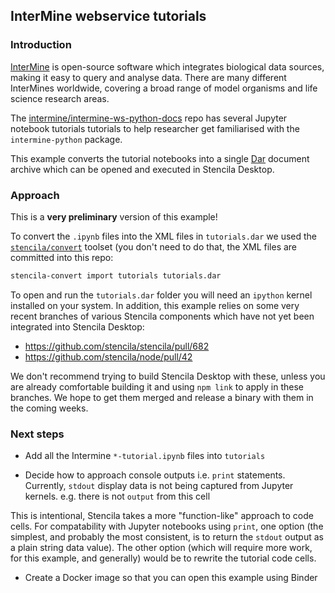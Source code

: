 ## InterMine webservice tutorials

### Introduction

[InterMine](http://intermine.org/) is open-source software which integrates biological data sources, making it easy to query and analyse data. There are many different InterMines worldwide, covering a broad range of model organisms and life science research areas.

The [intermine/intermine-ws-python-docs](https://github.com/intermine/intermine-ws-python-docs) repo has several Jupyter notebook tutorials tutorials to help researcher get familiarised with the `intermine-python` package.

This example converts the tutorial notebooks into a single [Dar](https://github.com/substance/dar) document archive which can be opened and executed in Stencila Desktop.

[](screenshot-first-tutorial.png)

### Approach

This is a **very preliminary** version of this example!

To convert the `.ipynb` files into the XML files in `tutorials.dar` we used the [`stencila/convert`](https://github.com/stencila/convert) toolset (you don't need to do that, the XML files are committed into this repo:

```bash
stencila-convert import tutorials tutorials.dar
```

To open and run the `tutorials.dar` folder you will need an `ipython` kernel installed on your system. In addition, this example relies on some very recent branches of various Stencila components which have not yet been integrated into Stencila Desktop:

- https://github.com/stencila/stencila/pull/682
- https://github.com/stencila/node/pull/42

We don't recommend trying to build Stencila Desktop with these, unless you are already comfortable building it and using `npm link` to apply in these branches. We hope to get them merged and release a binary with them in the coming weeks.

### Next steps

- Add all the Intermine `*-tutorial.ipynb` files into `tutorials`

- Decide how to approach console outputs i.e. `print` statements. Currently, `stdout` display data is not being captured from Jupyter kernels. e.g. there is not `output` from this cell

[](screenshot-print.png)

This is intentional, Stencila takes a more "function-like" approach to code cells. For compatability with Jupyter notebooks using `print`, one option (the simplest, and probably the most consistent, is to return the `stdout` output as a plain string data value). The other option (which will require more work, for this example, and generally) would be to rewrite the tutorial code cells.

- Create a Docker image so that you can open this example using Binder
